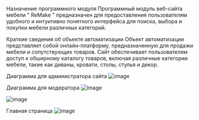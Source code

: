 Назначение программного модуля
Программный модуль веб-сайта мебели " ReMake " предназначен для предоставления пользователям удобного и интуитивно понятного интерфейса для поиска, выбора и покупки мебели различных категорий. 

Краткие сведения об объекте автоматизации
Объект автоматизации представляет собой онлайн-платформу, предназначенную для продажи мебели и сопутствующих товаров. Сайт обеспечивает пользователям доступ к обширному каталогу товаров, включая различные категории мебели, такие как диваны, кровати, столы, стулья и декор.

Диаграмма для администратора сайта
![image](https://github.com/user-attachments/assets/10c38683-4aec-4cdc-975a-c9a704d12e59)




Диаграмма для модератора
![image](https://github.com/user-attachments/assets/2bfc3855-ca83-4a8f-82ff-65665d8645ab)








![image](https://github.com/user-attachments/assets/9738c0c2-a848-45ad-aabd-667ef12d158f)





Главная страница 
![image](https://github.com/user-attachments/assets/938f9e90-2136-4ad1-8f66-0e895709bc68) 




